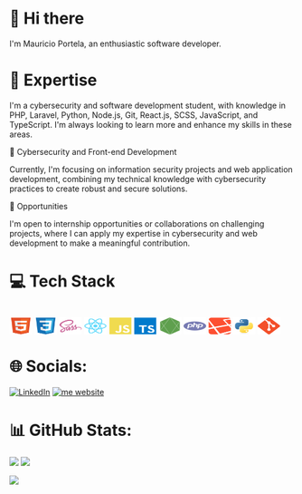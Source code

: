 
# 👋 Hi there

I'm Mauricio Portela, an enthusiastic software developer.


# 🚀 Expertise


I'm a cybersecurity and software development student, with knowledge in PHP, Laravel, Python, Node.js, Git, React.js, SCSS, JavaScript, and TypeScript. I'm always looking to learn more and enhance my skills in these areas.

🔐 Cybersecurity and Front-end Development

Currently, I'm focusing on information security projects and web application development, combining my technical knowledge with cybersecurity practices to create robust and secure solutions.

💼 Opportunities

I'm open to internship opportunities or collaborations on challenging projects, where I can apply my expertise in cybersecurity and web development to make a meaningful contribution.

# 💻 Tech Stack
<div style="display: inline_block"><br>
  <img align="center" alt="HTML5" height="30" width="40" src="https://raw.githubusercontent.com/devicons/devicon/master/icons/html5/html5-original.svg">
  <img align="center" alt="CSS3" height="30" width="40" src="https://raw.githubusercontent.com/devicons/devicon/master/icons/css3/css3-original.svg">
  <img align="center" alt="SCSS" height="30" width="40" src="https://raw.githubusercontent.com/devicons/devicon/master/icons/sass/sass-original.svg">
  <img align="center" alt="React.js" height="30" width="40" src="https://raw.githubusercontent.com/devicons/devicon/master/icons/react/react-original.svg">
  <img align="center" alt="JavaScript" height="30" width="40" src="https://raw.githubusercontent.com/devicons/devicon/master/icons/javascript/javascript-plain.svg">
  <img align="center" alt="TypeScript" height="30" width="40" src="https://raw.githubusercontent.com/devicons/devicon/master/icons/typescript/typescript-plain.svg">
  <img align="center" alt="Node.js" height="30" width="40" src="https://raw.githubusercontent.com/devicons/devicon/master/icons/nodejs/nodejs-plain.svg">
  <img align="center" alt="PHP" height="30" width="40" src="https://raw.githubusercontent.com/devicons/devicon/master/icons/php/php-plain.svg">
  <img align="center" alt="Laravel" height="30" width="40" src="https://raw.githubusercontent.com/devicons/devicon/master/icons/laravel/laravel-plain.svg">
  <img align="center" alt="Python" height="30" width="40" src="https://raw.githubusercontent.com/devicons/devicon/master/icons/python/python-original.svg">
  <img align="center" alt="Git" height="30" width="40" src="https://raw.githubusercontent.com/devicons/devicon/master/icons/git/git-plain.svg">
</div>


# 🌐 Socials:
[![LinkedIn](https://img.shields.io/badge/LinkedIn-%230077B5.svg?logo=linkedin&logoColor=white)](https://linkedin.com/in/mauricio-portela) [![me website](https://img.shields.io/badge/website-000000?style=for-the-badge&logo=About.me&logoColor=white)](https://portfolio-psi-eight-31.vercel.app)

# 📊 GitHub Stats:
<img src="https://github-readme-stats-wheat-two-53.vercel.app/api?username=mauricios73&theme=neon&hide_border=false&include_all_commits=false&count_private=false"  width="364px" />                    <img src="https://github-readme-streak-stats.herokuapp.com/?user=mauricios73&theme=neon&hide_border=false"  width="400px" />


![](https://github-readme-stats-wheat-two-53.vercel.app/api/top-langs/?username=mauricios73&theme=neon&hide_border=false&include_all_commits=false&count_private=false&layout=compact)

